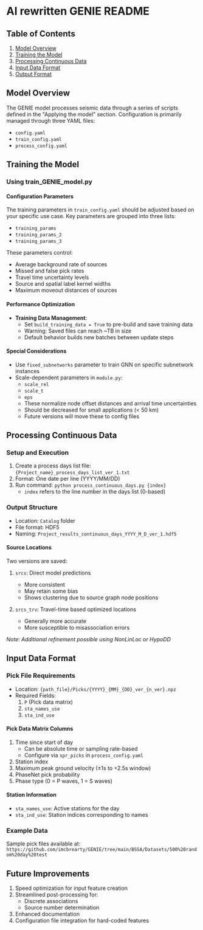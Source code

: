 # AI rewritten GENIE README

## Table of Contents
1. [Model Overview](#model-overview)
2. [Training the Model](#training-the-model)
3. [Processing Continuous Data](#processing-continuous-data)
4. [Input Data Format](#input-data-format)
5. [Output Format](#output-format)

## Model Overview

The GENIE model processes seismic data through a series of scripts defined in the "Applying the model" section. Configuration is primarily managed through three YAML files:
- `config.yaml`
- `train_config.yaml`
- `process_config.yaml`

## Training the Model

### Using train_GENIE_model.py

#### Configuration Parameters
The training parameters in `train_config.yaml` should be adjusted based on your specific use case. Key parameters are grouped into three lists:
- `training_params`
- `training_params_2`
- `training_params_3`

These parameters control:
- Average background rate of sources
- Missed and false pick rates
- Travel time uncertainty levels
- Source and spatial label kernel widths
- Maximum moveout distances of sources

#### Performance Optimization
- **Training Data Management**:
  - Set `build_training_data = True` to pre-build and save training data
  - Warning: Saved files can reach ~TB in size
  - Default behavior builds new batches between update steps

#### Special Considerations
- Use `fixed_subnetworks` parameter to train GNN on specific subnetwork instances
- Scale-dependent parameters in `module.py`:
  - `scale_rel`
  - `scale_t`
  - `eps`
  - These normalize node offset distances and arrival time uncertainties
  - Should be decreased for small applications (< 50 km)
  - Future versions will move these to config files

## Processing Continuous Data

### Setup and Execution
1. Create a process days list file: `{Project_name}_process_days_list_ver_1.txt`
2. Format: One date per line (YYYY/MM/DD)
3. Run command: `python process_continuous_days.py {index}`
   - `index` refers to the line number in the days list (0-based)

### Output Structure
- Location: `Catalog` folder
- File format: HDF5
- Naming: `Project_results_continuous_days_YYYY_M_D_ver_1.hdf5`

#### Source Locations
Two versions are saved:
1. `srcs`: Direct model predictions
   - More consistent
   - May retain some bias
   - Shows clustering due to source graph node positions

2. `srcs_trv`: Travel-time based optimized locations
   - Generally more accurate
   - More susceptible to misassociation errors

*Note: Additional refinement possible using NonLinLoc or HypoDD*

## Input Data Format

### Pick File Requirements
- Location: `{path_file}/Picks/{YYYY}_{MM}_{DD}_ver_{n_ver}.npz`
- Required Fields:
  1. `P` (Pick data matrix)
  2. `sta_names_use`
  3. `sta_ind_use`

#### Pick Data Matrix Columns
1. Time since start of day
   - Can be absolute time or sampling rate-based
   - Configure via `spr_picks` in `process_config.yaml`
2. Station index
3. Maximum peak ground velocity (±1s to +2.5s window)
4. PhaseNet pick probability
5. Phase type (0 = P waves, 1 = S waves)

#### Station Information
- `sta_names_use`: Active stations for the day
- `sta_ind_use`: Station indices corresponding to names

### Example Data
Sample pick files available at:
`https://github.com/imcbrearty/GENIE/tree/main/BSSA/Datasets/500%20random%20day%20test`

## Future Improvements
1. Speed optimization for input feature creation
2. Streamlined post-processing for:
   - Discrete associations
   - Source number determination
3. Enhanced documentation
4. Configuration file integration for hard-coded features
